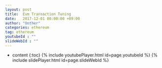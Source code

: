 ```yaml
---
layout: post
title:  Evm Transaction Tuning
date:   2017-12-01 00:00:00 +09:00
author: "Onther"
categories: ethereum
tag: ethereum
youtubeId : ""
slideWebId : ""
---
```

* content
{:toc}
{% include youtubePlayer.html id=page.youtubeId %}
{% include slidePlayer.html id=page.slideWebId %}

